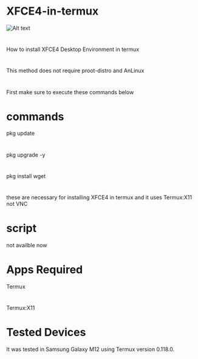 # XFCE4-in-termux
![Alt text](https://upload.wikimedia.org/wikipedia/commons/5/5b/Xfce_logo.svg)
#
How to install XFCE4 Desktop Environment in termux
#
This method does not require proot-distro and AnLinux
#
First make sure to execute these commands below
# commands
pkg update
#
pkg upgrade -y
#
pkg install wget
# 
these are necessary for installing XFCE4 in termux and it uses Termux:X11 not VNC
# script
not availble now
# Apps Required
Termux
#
Termux:X11
# Tested Devices
It was tested in Samsung Galaxy M12 using Termux version 0.118.0.
